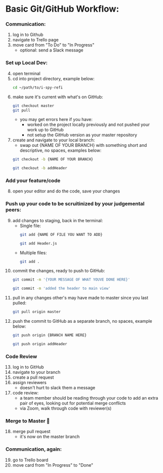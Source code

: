 # Basic Git/GitHub Workflow:

### Communication:
1. log in to Github
2. navigate to Trello page
3. move card from "To Do" to "In Progress"
    * optional: send a Slack message

### Set up Local Dev:
4. open terminal
5. cd into project directory, example below:
    ```bash
    cd ~/path/to/i-spy-refi
    ```
6. make sure it's current with what's on GitHub:
    ```bash
    git checkout master
    git pull
    ```
    * you may get errors here if you have:
        * worked on the project locally previously and not pushed your work up to GitHub
        * not setup the GitHub version as your master repository
7. create and navigate to your local branch:
    * swap out {NAME OF YOUR BRANCH} with something short and descriptive, no spaces, examples below:
    ```bash
    git checkout -b {NAME OF YOUR BRANCH} 
    ```
    ```bash
    git checkout -b addHeader 
    ```

### Add your feature/code
8. open your editor and do the code, save your changes

### Push up your code to be scruitinized by your judgemental peers:
9. add changes to staging, back in the terminal:
    * Single file:
      ```bash
      git add {NAME OF FILE YOU WANT TO ADD}
      ```
      ```bash
      git add Header.js
      ```
    * Multiple files:
      ```bash
      git add .
      ```
10. commit the changes, ready to push to GitHub:
    ```bash
    git commit -m '{YOUR MESSAGE OF WHAT YOUVE DONE HERE}'
    ```
    ```bash
    git commit -m 'added the header to main view'
    ```
11. pull in any changes other's may have made to master since you last pulled:
    ```bash
    git pull origin master
    ```
12. push the commit to GitHub as a separate branch, no spaces, example below:
    ```bash
    git push origin {BRANCH NAME HERE}
    ```
    ```bash
    git push origin addHeader
    ```

### Code Review
13. log in to GitHub
14. navigate to your branch
15. create a pull request
16. assign reviewers
    * doesn't hurt to slack them a message
17. code review:
    * a team member should be reading through your code to add an extra pair of eyes, looking out for potential merge conflicts
    * via Zoom, walk through code with reviewer(s)

### Merge to Master 🎉 
18. merge pull request
    * it's now on the master branch

### Communication, again:
19. go to Trello board
19. move card from "In Progress" to "Done"
